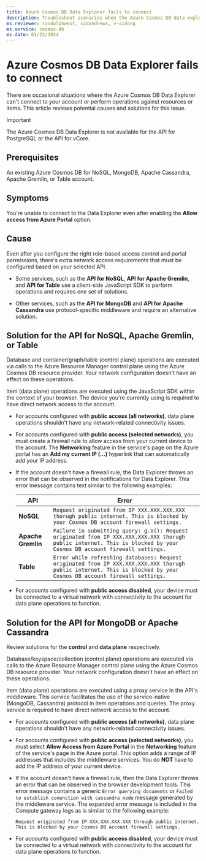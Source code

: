 ```yaml
---
title: Azure Cosmos DB Data Explorer fails to connect
description: Troubleshoot scenarios when the Azure Cosmos DB data explorer can't connect to an account and perform specific data-plane or control-plane operations.
ms.reviewer: randolphwest, sidandrews, v-sidong
ms.service: cosmos-db
ms.date: 01/22/2024
---
```


# Azure Cosmos DB Data Explorer fails to connect

There are occasional situations where the Azure Cosmos DB Data Explorer can't connect to your account or perform operations against resources or items. This article reviews potential causes and solutions for this issue.

> [!IMPORTANT]
> The Azure Cosmos DB Data Explorer is not available for the API for PostgreSQL or the API for  vCore.

## Prerequisites

An existing Azure Cosmos DB for NoSQL, MongoDB, Apache Cassandra, Apache Gremlin, or Table account.

## Symptoms

You're unable to connect to the Data Explorer even after enabling the **Allow access from Azure Portal** option.

## Cause

Even after you configure the right role-based access control and portal permissions, there's extra network access requirements that must be configured based on your selected API.

- Some services, such as the **API for NoSQL**, **API for Apache Gremlin**, and **API for Table** use a client-side JavaScript SDK to perform operations and requires one set of solutions.

- Other services, such as the **API for MongoDB** and **API for Apache Cassandra** use protocol-specific middleware and require an alternative solution.

## Solution for the API for NoSQL, Apache Gremlin, or Table

Database and container/graph/table (control plane) operations are executed via calls to the Azure Resource Manager control plane using the Azure Cosmos DB resource provider. Your network configuration doesn't have an effect on these operations.

Item (data plane) operations are executed using the JavaScript SDK within the context of your browser. The device you're currently using is required to have direct network access to the account.

- For accounts configured with **public access (all networks)**, data plane operations shouldn't have any network-related connectivity issues.

- For accounts configured with **public access (selected networks)**, you must create a firewall rule to allow access from your current device to the account. The **Networking** feature in the service's page on the Azure portal has an **Add my current IP (...)** hyperlink that can automatically add your IP address.

- If the account doesn't have a firewall rule, the Data Explorer throws an error that can be observed in the notifications for Data Explorer. This error message contains text similar to the following examples:

    | API | Error |
    | --- | --- |
    | **NoSQL** | `Request originated from IP XXX.XXX.XXX.XXX thorugh public internet. This is blocked by your Cosmos DB account firewall settings.` |
    | **Apache Gremlin** | `Failure in submitting query: g.V(): Request originated from IP XXX.XXX.XXX.XXX thorugh public internet. This is blocked by your Cosmos DB account firewall settings.` |
    | **Table** | `Error while refreshing databases: Request originated from IP XXX.XXX.XXX.XXX thorugh public internet. This is blocked by your Cosmos DB account firewall settings.` |

- For accounts configured with **public access disabled**, your device must be connected to a virtual network with connectivity to the account for data plane operations to function.

## Solution for the API for MongoDB or Apache Cassandra

Review solutions for the **control** and **data plane** respectively.

Database/keyspace/collection (control plane) operations are executed via calls to the Azure Resource Manager control plane using the Azure Cosmos DB resource provider. Your network configuration doesn't have an effect on these operations.

Item (data plane) operations are executed using a proxy service in the API's middleware. This service facilitates the use of the service-native (MongoDB, Cassandra) protocol in item operations and queries. The proxy service is required to have direct network access to the account.

- For accounts configured with **public access (all networks)**, data plane operations shouldn't have any network-related connectivity issues.

- For accounts configured with **public access (selected networks)**, you must select **Allow Access from Azure Portal** in the **Networking** feature of the service's page in the Azure portal. This option adds a range of IP addresses that includes the middleware services. You do **NOT** have to add the IP address of your current device.

- If the account doesn't have a firewall rule, then the Data Explorer throws an error that can be observed in the browser development tools. This error message contains a generic `Error querying documents` or `Failed to establish conenction with cassandra node` message generated by the middleware service. The expanded error message is included in the Compute gateway logs as is similar to the following example:

    ```output
    Request originated from IP XXX.XXX.XXX.XXX through public internet. This is blocked by your Cosmos DB account firewall settings. 
    ````

- For accounts configured with **public access disabled**, your device must be connected to a virtual network with connectivity to the account for data plane operations to function.
